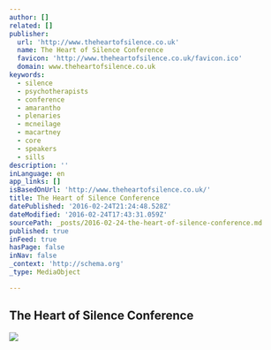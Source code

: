 ```yaml
---
author: []
related: []
publisher:
  url: 'http://www.theheartofsilence.co.uk'
  name: The Heart of Silence Conference
  favicon: 'http://www.theheartofsilence.co.uk/favicon.ico'
  domain: www.theheartofsilence.co.uk
keywords:
  - silence
  - psychotherapists
  - conference
  - amarantho
  - plenaries
  - mcneilage
  - macartney
  - core
  - speakers
  - sills
description: ''
inLanguage: en
app_links: []
isBasedOnUrl: 'http://www.theheartofsilence.co.uk/'
title: The Heart of Silence Conference
datePublished: '2016-02-24T21:24:48.528Z'
dateModified: '2016-02-24T17:43:31.059Z'
sourcePath: _posts/2016-02-24-the-heart-of-silence-conference.md
published: true
inFeed: true
hasPage: false
inNav: false
_context: 'http://schema.org'
_type: MediaObject

---
```

<article style=""><h1>The Heart of Silence Conference</h1><img src="http://www.theheartofsilence.co.uk/uploads/5/0/3/6/5036519/698973.png" /></article>